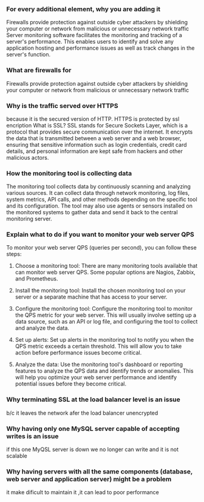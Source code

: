 <h3>For every additional element, why you are adding it</h3>
Firewalls provide protection against outside cyber attackers by shielding your computer or network from malicious or unnecessary network traffic
Server monitoring software facilitates the monitoring and tracking of a server's performance. This enables users to identify and solve any application hosting and performance issues as well as track changes in the server's function.
<h3>What are firewalls for</h3>
Firewalls provide protection against outside cyber attackers by shielding your computer or network from malicious or unnecessary network traffic
<h3>Why is the traffic served over HTTPS</h3>
because it is  the secured version of HTTP. HTTPS is protected by ssl encription
What is SSL?
SSL stands for Secure Sockets Layer, which is a protocol that provides secure communication over the internet. It encrypts the data that is transmitted between a web server and a web browser, ensuring that sensitive information such as login credentials, credit card details, and personal information are kept safe from hackers and other malicious actors.
<h3>How the monitoring tool is collecting data</h3>
The monitoring tool collects data by continuously scanning and analyzing various sources. It can collect data through network monitoring, log files, system metrics, API calls, and other methods depending on the specific tool and its configuration. The tool may also use agents or sensors installed on the monitored systems to gather data and send it back to the central monitoring server.
<h3>Explain what to do if you want to monitor your web server QPS</h3>
To monitor your web server QPS (queries per second), you can follow these steps:

1. Choose a monitoring tool: There are many monitoring tools available that can monitor web server QPS. Some popular options are Nagios, Zabbix, and Prometheus.

2. Install the monitoring tool: Install the chosen monitoring tool on your server or a separate machine that has access to your server.

3. Configure the monitoring tool: Configure the monitoring tool to monitor the QPS metric for your web server. This will usually involve setting up a data source, such as an API or log file, and configuring the tool to collect and analyze the data.

4. Set up alerts: Set up alerts in the monitoring tool to notify you when the QPS metric exceeds a certain threshold. This will allow you to take action before performance issues become critical.

5. Analyze the data: Use the monitoring tool's dashboard or reporting features to analyze the QPS data and identify trends or anomalies. This will help you optimize your web server performance and identify potential issues before they become critical.
<h3>Why terminating SSL at the load balancer level is an issue</h3>
b/c it leaves the network afer the load balancer unencrypted
<h3>Why having only one MySQL server capable of accepting writes is an issue</h3> if this one MyQSL server is down we no longer
can write and it is not scalable 
<h3>Why having servers with all the same components (database, web server and application server) might be a problem</h3>
it make dificult to maintain it ,it can lead to poor performance

